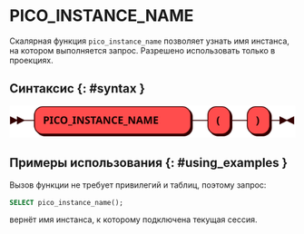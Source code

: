 # PICO_INSTANCE_NAME

Скалярная функция `pico_instance_name` позволяет узнать имя инстанса, на котором
выполняется запрос. Разрешено использовать только в проекциях.

## Синтаксис {: #syntax }

![PICO_INSTANCE_NAME](../../images/ebnf/pico_instance_name.svg)

## Примеры использования {: #using_examples }

Вызов функции не требует привилегий и таблиц, поэтому запрос:

```sql
SELECT pico_instance_name();
```

вернёт имя инстанса, к которому подключена текущая сессия.
